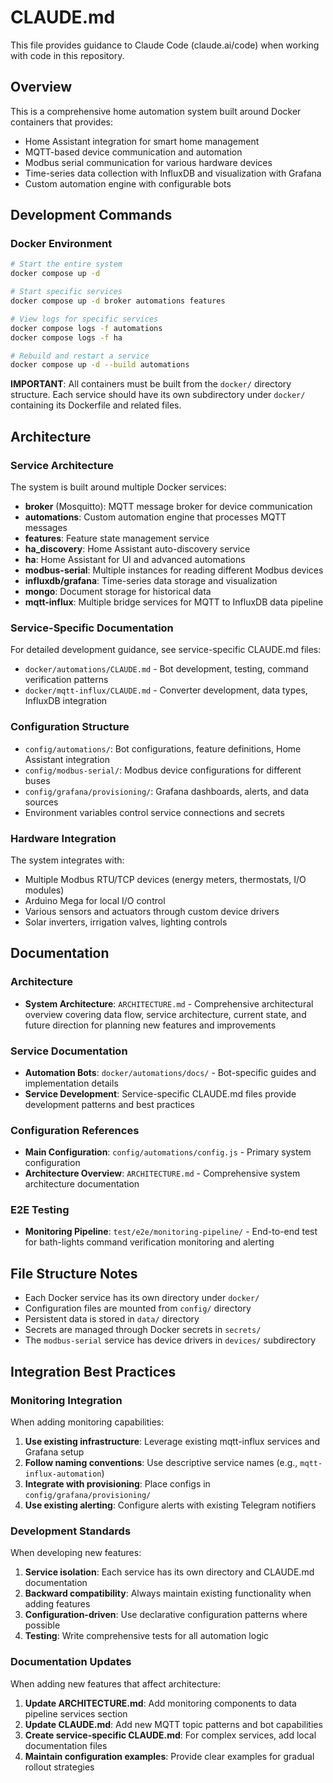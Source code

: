 # CLAUDE.md

This file provides guidance to Claude Code (claude.ai/code) when working with code in this repository.

## Overview

This is a comprehensive home automation system built around Docker containers that provides:
- Home Assistant integration for smart home management
- MQTT-based device communication and automation
- Modbus serial communication for various hardware devices
- Time-series data collection with InfluxDB and visualization with Grafana
- Custom automation engine with configurable bots

## Development Commands

### Docker Environment
```bash
# Start the entire system
docker compose up -d

# Start specific services
docker compose up -d broker automations features

# View logs for specific services
docker compose logs -f automations
docker compose logs -f ha

# Rebuild and restart a service
docker compose up -d --build automations
```

**IMPORTANT**: All containers must be built from the `docker/` directory structure. Each service should have its own subdirectory under `docker/` containing its Dockerfile and related files.

## Architecture

### Service Architecture
The system is built around multiple Docker services:

- **broker** (Mosquitto): MQTT message broker for device communication
- **automations**: Custom automation engine that processes MQTT messages
- **features**: Feature state management service
- **ha_discovery**: Home Assistant auto-discovery service
- **ha**: Home Assistant for UI and advanced automations
- **modbus-serial**: Multiple instances for reading different Modbus devices
- **influxdb/grafana**: Time-series data storage and visualization
- **mongo**: Document storage for historical data
- **mqtt-influx**: Multiple bridge services for MQTT to InfluxDB data pipeline

### Service-Specific Documentation

For detailed development guidance, see service-specific CLAUDE.md files:
- `docker/automations/CLAUDE.md` - Bot development, testing, command verification patterns
- `docker/mqtt-influx/CLAUDE.md` - Converter development, data types, InfluxDB integration

### Configuration Structure

- `config/automations/`: Bot configurations, feature definitions, Home Assistant integration
- `config/modbus-serial/`: Modbus device configurations for different buses
- `config/grafana/provisioning/`: Grafana dashboards, alerts, and data sources
- Environment variables control service connections and secrets

### Hardware Integration

The system integrates with:
- Multiple Modbus RTU/TCP devices (energy meters, thermostats, I/O modules)
- Arduino Mega for local I/O control
- Various sensors and actuators through custom device drivers
- Solar inverters, irrigation valves, lighting controls

## Documentation

### Architecture
- **System Architecture**: `ARCHITECTURE.md` - Comprehensive architectural overview covering data flow, service architecture, current state, and future direction for planning new features and improvements

### Service Documentation
- **Automation Bots**: `docker/automations/docs/` - Bot-specific guides and implementation details
- **Service Development**: Service-specific CLAUDE.md files provide development patterns and best practices

### Configuration References
- **Main Configuration**: `config/automations/config.js` - Primary system configuration
- **Architecture Overview**: `ARCHITECTURE.md` - Comprehensive system architecture documentation

### E2E Testing
- **Monitoring Pipeline**: `test/e2e/monitoring-pipeline/` - End-to-end test for bath-lights command verification monitoring and alerting

## File Structure Notes

- Each Docker service has its own directory under `docker/`
- Configuration files are mounted from `config/` directory
- Persistent data is stored in `data/` directory
- Secrets are managed through Docker secrets in `secrets/`
- The `modbus-serial` service has device drivers in `devices/` subdirectory

## Integration Best Practices

### Monitoring Integration
When adding monitoring capabilities:

1. **Use existing infrastructure**: Leverage existing mqtt-influx services and Grafana setup
2. **Follow naming conventions**: Use descriptive service names (e.g., `mqtt-influx-automation`)
3. **Integrate with provisioning**: Place configs in `config/grafana/provisioning/`
4. **Use existing alerting**: Configure alerts with existing Telegram notifiers

### Development Standards
When developing new features:

1. **Service isolation**: Each service has its own directory and CLAUDE.md documentation
2. **Backward compatibility**: Always maintain existing functionality when adding features
3. **Configuration-driven**: Use declarative configuration patterns where possible
4. **Testing**: Write comprehensive tests for all automation logic

### Documentation Updates
When adding new features that affect architecture:

1. **Update ARCHITECTURE.md**: Add monitoring components to data pipeline services section
2. **Update CLAUDE.md**: Add new MQTT topic patterns and bot capabilities
3. **Create service-specific CLAUDE.md**: For complex services, add local documentation files
4. **Maintain configuration examples**: Provide clear examples for gradual rollout strategies